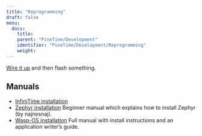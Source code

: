 ```yaml
---
title: "Reprogramming"
draft: false
menu:
  docs:
    title:
    parent: "PineTime/Development"
    identifier: "PineTime/Development/Reprogramming"
    weight: 
---
```


[Wire it up](/documentation/PineTime/Further_information/Devkit_wiring) and then flash something.

## Manuals

* [InfiniTime installation](https://github.com/JF002/Pinetime)
* [Zephyr installation](https://github.com/najnesnaj/pinetime-zephyr) Beginner manual which explains how to install Zephyr (by najnesnaj).
* [Wasp-OS installation](https://wasp-os.readthedocs.io/en/latest/) Full manual with install instructions and an application writer’s guide.
